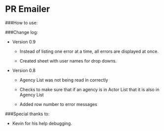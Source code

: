 PR Emailer
===========

###How to use:

###Change log:

* Version 0.9

  * Instead of listing one error at a time, all errors are displayed at once.
  
  * Created sheet with user names for drop downs.

* Version 0.8

  * Agency List was not being read in correctly

  * Checks to make sure that if an agency is in Actor List that it is also in Agency List

  * Added row number to error messages

###Special thanks to:
* Kevin for his help debugging.
